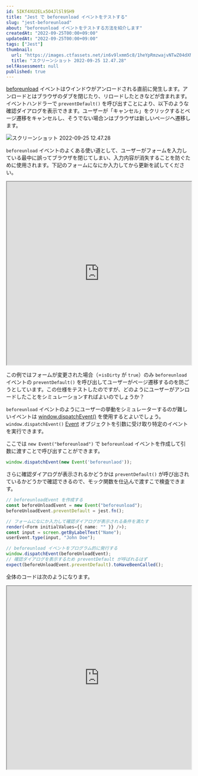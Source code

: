 ```yaml
---
id: 5IKf4XU2ELx5O4JlSl9SH9
title: "Jest で beforeunload イベントをテストする"
slug: "jest-beforeunload"
about: "beforeunload イベントをテストする方法を紹介します"
createdAt: "2022-09-25T00:00+09:00"
updatedAt: "2022-09-25T00:00+09:00"
tags: ["Jest"]
thumbnail:
  url: "https://images.ctfassets.net/in6v9lxmm5c8/1heYpRmzwajvNTwZ04dXNT/696cb14cdc33a40d080857e416adf5c9/____________________________2022-09-25_12.47.28.png"
  title: "スクリーンショット 2022-09-25 12.47.28"
selfAssessment: null
published: true
---
```

[beforeunload](https://developer.mozilla.org/ja/docs/Web/API/Window/beforeunload_event) イベントはウインドウがアンロードされる直前に発生します。アンロードとはブラウザのダブを閉じたり、リロードしたときなどが含まれます。イベントハンドラーで `preventDefault()` を呼び出すことにより、以下のような確認ダイアログを表示できます。ユーザーが「キャンセル」をクリックするとページ遷移をキャンセルし、そうでない場合ンはブラウザは新しいページへ遷移します。

![スクリーンショット 2022-09-25 12.47.28](//images.ctfassets.net/in6v9lxmm5c8/3MRL4RPGLnUaaihBqqF5QG/cd3a916d11d0add4790094541c6fefd9/____________________________2022-09-25_12.47.28.png)

`beforeunload` イベントのよくある使い道として、ユーザーがフォームを入力している最中に誤ってブラウザを閉じてしまい、入力内容が消失することを防ぐために使用されます。下記のフォームになにか入力してから更新を試してください。

<iframe src="https://stackblitz.com/edit/react-ts-ef2qbb?embed=1&file=Form.tsx" height="500" width="100%"></iframe>

この例ではフォームが変更された場合（=`isDirty` が `true`）のみ `beforeunload` イベントの `preventDefault()` を呼び出してユーザーがページ遷移するのを防ごうとしています。この仕様をテストしたのですが、どのようにユーザーがアンロードしたことをシミュレーションすればよいのでしょうか？

`beforeunload` イベントのようにユーザーの挙動をシミュレーターするのが難しいイベントは [window.dispatchEvent()](https://developer.mozilla.org/ja/docs/Web/API/EventTarget/dispatchEvent) を使用するとよいでしょう。 `window.dispatchEvent()` [Event](https://developer.mozilla.org/ja/docs/Web/API/Event) オブジェクトを引数に受け取り特定のイベントを実行できます。

ここでは `new Event("beforeunload")` で `beforeunload` イベントを作成して引数に渡すことで呼び出すことができます。

```ts
window.dispatchEvent(new Event('beforeunlaod'));
```

さらに確認ダイアログが表示されるかどうかは `preventDefault()` が呼び出されているかどうかで確認できるので、モック関数を仕込んで渡すこで検査できます。

```ts
// beforeunloadEvent を作成する
const beforeUnloadEvent = new Event("beforeunload");
beforeUnloadEvent.preventDefault = jest.fn();

// フォームになにか入力して確認ダイアログが表示される条件を満たす
render(<Form initialValues={{ name: "" }} />);
const input = screen.getByLabelText("Name");
userEvent.type(input, "John Doe");

// beforeunload イベントをプログラム的に発行する
window.dispatchEvent(beforeUnloadEvent);
// 確認ダイアログを表示するため preventDefault が呼ばれるはず
expect(beforeUnloadEvent.preventDefault).toHaveBeenCalled();
```

全体のコードは次のようになります。

<iframe src="https://stackblitz.com/edit/react-ts-ef2qbb?embed=1&file=Form.spec.tsx" height="500" width="100%"></iframe>
